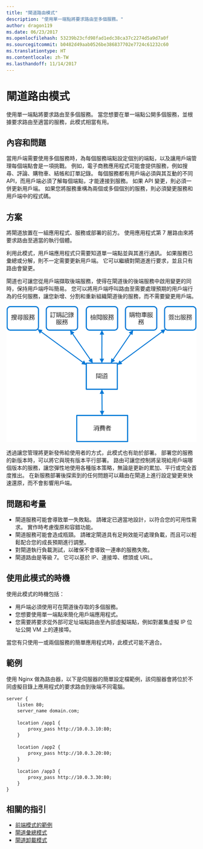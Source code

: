 ```yaml
---
title: "閘道路由模式"
description: "使用單一端點將要求路由至多個服務。"
author: dragon119
ms.date: 06/23/2017
ms.openlocfilehash: 53239b23cfd98fad1edc38ca37c2274d5a9d7a0f
ms.sourcegitcommit: b0482d49aab0526be386837702e7724c61232c60
ms.translationtype: HT
ms.contentlocale: zh-TW
ms.lasthandoff: 11/14/2017
---
```

# <a name="gateway-routing-pattern"></a>閘道路由模式

使用單一端點將要求路由至多個服務。 當您想要在單一端點公開多個服務，並根據要求路由至適當的服務，此模式相當有用。

## <a name="context-and-problem"></a>內容和問題

當用戶端需要使用多個服務時，為每個服務端點設定個別的端點，以及讓用戶端管理每個端點會是一項挑戰。 例如，電子商務應用程式可能會提供服務，例如搜尋、評論、購物車、結帳和訂單記錄。 每個服務都有用戶端必須與其互動的不同 API，而用戶端必須了解每個端點，才能連接到服務。 如果 API 變更，則必須一併更新用戶端。 如果您將服務重構為兩個或多個個別的服務，則必須變更服務和用戶端中的程式碼。

## <a name="solution"></a>方案

將閘道放置在一組應用程式、服務或部署的前方。 使用應用程式第 7 層路由來將要求路由至適當的執行個體。

利用此模式，用戶端應用程式只需要知道單一端點並與其進行通訊。 如果服務已彙總或分解，則不一定需要更新用戶端。 它可以繼續對閘道進行要求，並且只有路由會變更。

閘道也可讓您從用戶端擷取後端服務，使得在閘道後的後端服務中啟用變更的同時，保持用戶端呼叫簡易。 您可以將用戶端呼叫路由至需要處理預期的用戶端行為的任何服務，讓您新增、分割和重新組織閘道後的服務，而不需要變更用戶端。

![](./_images/gateway-routing.png)
 
透過讓您管理將更新發佈給使用者的方式，此模式也有助於部署。 部署您的服務的新版本時，可以將它與現有版本平行部署。 路由可讓您控制將呈現給用戶端哪個版本的服務，讓您彈性地使用各種版本策略，無論是更新的累加、平行或完全首度推出。 在新服務部署後探索到的任何問題可以藉由在閘道上進行設定變更來快速還原，而不會影響用戶端。

## <a name="issues-and-considerations"></a>問題和考量

- 閘道服務可能會導致單一失敗點。 請確定已適當地設計，以符合您的可用性需求。 實作時考慮復原和容錯功能。
- 閘道服務可能會造成瓶頸。 請確定閘道具有足夠效能可處理負載，而且可以輕鬆配合您的成長預期進行調整。
- 對閘道執行負載測試，以確保不會導致一連串的服務失敗。
- 閘道路由是等級 7。 它可以基於 IP、連接埠、標頭或 URL。

## <a name="when-to-use-this-pattern"></a>使用此模式的時機

使用此模式的時機包括：

- 用戶端必須使用可在閘道後存取的多個服務。
- 您想要使用單一端點來簡化用戶端應用程式。
- 您需要將要求從外部可定址端點路由至內部虛擬端點，例如對叢集虛擬 IP 位址公開 VM 上的連接埠。

當您有只使用一或兩個服務的簡單應用程式時，此模式可能不適合。

## <a name="example"></a>範例

使用 Nginx 做為路由器，以下是伺服器的簡單設定檔範例，該伺服器會將位於不同虛擬目錄上應用程式的要求路由到後端不同電腦。

```
server {
    listen 80;
    server_name domain.com;

    location /app1 {
        proxy_pass http://10.0.3.10:80;
    }

    location /app2 {
        proxy_pass http://10.0.3.20:80;
    }

    location /app3 {
        proxy_pass http://10.0.3.30:80;
    }
}
```

## <a name="related-guidance"></a>相關的指引

- [前端模式的範例](./backends-for-frontends.md)
- [閘道彙總模式](./gateway-aggregation.md)
- [閘道卸載模式](./gateway-offloading.md)



